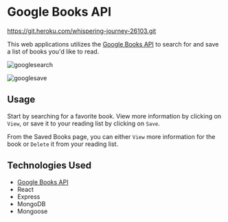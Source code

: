 # Google Books API
https://git.heroku.com/whispering-journey-26103.git

This web applications utilizes the [Google Books API](https://developers.google.com/books) to search for and save a list of books you'd like to read.

![googlesearch](https://user-images.githubusercontent.com/67127664/104139951-b86af700-537c-11eb-85d8-e827f56d090a.png)

![googlesave](https://user-images.githubusercontent.com/67127664/104139967-c91b6d00-537c-11eb-98b8-41d9822e4352.png)

## Usage
Start by searching for a favorite book. View more information by clicking on `View`, or save it to your reading list by clicking on `Save`.  

From the Saved Books page, you can either `View` more information for the book or `Delete` it from your reading list.

## Technologies Used
* [Google Books API](https://developers.google.com/books)
* React
* Express
* MongoDB
* Mongoose
